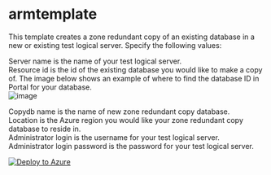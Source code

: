 # armtemplate

This template creates a zone redundant copy of an existing database in a new or existing test logical server. Specify the following values:

Server name is the name of your test logical server.\
Resource id is the id of the existing database you would like to make a copy of. The image below shows an example of where to find the database ID in Portal for your database.\
![image](https://user-images.githubusercontent.com/43180648/130159313-c910cf4f-78f4-4f11-9f75-9f6331a81256.png)

Copydb name is the name of new zone redundant copy database.\
Location is the Azure region you would like your zone redundant copy database to reside in.\
Administrator login is the username for your test logical server.\
Administrator login password is the password for your test logical server.

[![Deploy to Azure](https://aka.ms/deploytoazurebutton)](https://portal.azure.com/#create/Microsoft.Template/uri/https%3A%2F%2Fraw.githubusercontent.com%2Femlisa%2Farmtemlate%2Fmain%2Fcreatenewzrdb-copytonewserver.json)
